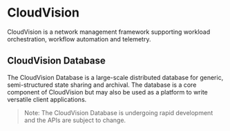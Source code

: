 # CloudVision

CloudVision is a network management framework supporting workload orchestration, workflow
automation and telemetry.

## CloudVision Database

The CloudVision Database is a large-scale distributed database for generic, semi-structured
state sharing and archival. The database is a core component of CloudVision but may also be
used as a platform to write versatile client applications.

> Note: The CloudVision Database is undergoing rapid development and the APIs are subject
> to change.
